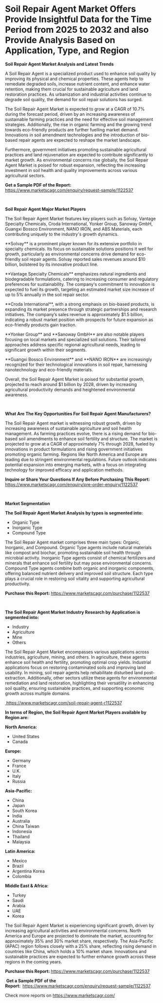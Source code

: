 <p><h1>Soil Repair Agent Market Offers Provide Insightful Data for the Time Period from 2025 to 2032 and also Provide Analysis Based on Application, Type, and Region</h1></p><p><strong>Soil Repair Agent Market Analysis and Latest Trends</strong></p>
<p><p>A Soil Repair Agent is a specialized product used to enhance soil quality by improving its physical and chemical properties. These agents help to remediate degraded soils, increase nutrient content, and enhance water retention, making them crucial for sustainable agriculture and land restoration practices. As urbanization and industrial activities continue to degrade soil quality, the demand for soil repair solutions has surged.</p><p>The Soil Repair Agent Market is expected to grow at a CAGR of 10.7% during the forecast period, driven by an increasing awareness of sustainable farming practices and the need for effective soil management strategies. Additionally, the rise in organic farming and the growing trend towards eco-friendly products are further fuelling market demand. Innovations in soil amendment technologies and the introduction of bio-based repair agents are expected to reshape the market landscape. </p><p>Furthermore, government initiatives promoting sustainable agricultural practices and land rejuvenation are expected to contribute significantly to market growth. As environmental concerns rise globally, the Soil Repair Agent Market is poised for robust expansion, reflecting the increasing investment in soil health and quality improvements across various agricultural sectors.</p></p>
<p><strong>Get a Sample PDF of the Report:&nbsp;</strong> <a href="https://www.marketscagr.com/enquiry/request-sample/1122537?utm_campaign=1126&utm_medium=2&utm_source=Github&utm_content=ia&utm_term=04042025&utm_id=soil-repair-agent">https://www.marketscagr.com/enquiry/request-sample/1122537</a></p>
<p>&nbsp;</p>
<p><strong>Soil Repair Agent Major Market Players</strong></p>
<p><p>The Soil Repair Agent Market features key players such as Solvay, Vantage Specialty Chemicals, Croda International, Yonker Group, Sanoway GmbH, Guangxi Bossco Environment, NANO IRON, and ABS Materials, each contributing uniquely to the industry's growth dynamics.</p><p>**Solvay** is a prominent player known for its extensive portfolio in specialty chemicals. Its focus on sustainable solutions positions it well for growth, particularly as environmental concerns drive demand for eco-friendly soil repair agents. Solvay reported sales revenues around $10 billion, bolstered by its innovative product line.</p><p>**Vantage Specialty Chemicals** emphasizes natural ingredients and biodegradable formulations, catering to increasing consumer and regulatory preferences for sustainability. The company's commitment to innovation is expected to fuel its growth, targeting an estimated market size increase of up to 5% annually in the soil repair sector.</p><p>**Croda International**, with a strong emphasis on bio-based products, is expanding its market presence through strategic partnerships and research initiatives. The company’s sales revenue is approximately $1.5 billion, indicating a robust market position with prospects for future expansion as eco-friendly products gain traction.</p><p>**Yonker Group** and **Sanoway GmbH** are also notable players focusing on local markets and specialized soil solutions. Their tailored approaches address specific regional agricultural needs, leading to significant growth within their segments. </p><p>**Guangxi Bossco Environment** and **NANO IRON** are increasingly recognized for their technological innovations in soil repair, harnessing nanotechnology and eco-friendly materials. </p><p>Overall, the Soil Repair Agent Market is poised for substantial growth, projected to reach around $1 billion by 2028, driven by increasing agricultural productivity demands and heightened environmental awareness.</p></p>
<p>&nbsp;</p>
<p><strong>What Are The Key Opportunities For Soil Repair Agent Manufacturers?</strong></p>
<p><p>The Soil Repair Agent market is witnessing robust growth, driven by increasing awareness of sustainable agriculture and soil health management. As farming practices evolve, there is a rising demand for bio-based soil amendments to enhance soil fertility and structure. The market is projected to grow at a CAGR of approximately 7% through 2028, fueled by innovations in product formulations and rising government initiatives promoting organic farming. Regions like North America and Europe are leading due to stringent environmental regulations. Future outlook indicates potential expansion into emerging markets, with a focus on integrating technology for improved efficacy and application methods.</p></p>
<p><strong>Inquire or Share Your Questions If Any Before Purchasing This Report:</strong> <a href="https://www.marketscagr.com/enquiry/pre-order-enquiry/1122537?utm_campaign=1126&utm_medium=2&utm_source=Github&utm_content=ia&utm_term=04042025&utm_id=soil-repair-agent">https://www.marketscagr.com/enquiry/pre-order-enquiry/1122537</a></p>
<p>&nbsp;</p>
<p><strong>Market Segmentation</strong></p>
<p><strong>The Soil Repair Agent Market Analysis by types is segmented into:</strong></p>
<p><ul><li>Organic Type</li><li>Inorganic Type</li><li>Compound Type</li></ul></p>
<p><p>The Soil Repair Agent market comprises three main types: Organic, Inorganic, and Compound. Organic Type agents include natural materials like compost and biochar, promoting sustainable soil health through microbial activity. Inorganic Type agents consist of chemical fertilizers and minerals that enhance soil fertility but may pose environmental concerns. Compound Type agents combine both organic and inorganic components, offering balanced nutrient delivery and improved soil structure. Each type plays a crucial role in restoring soil vitality and supporting agricultural productivity.</p></p>
<p><strong>Purchase this Report:&nbsp;</strong><a href="https://www.marketscagr.com/purchase/1122537?utm_campaign=1126&utm_medium=2&utm_source=Github&utm_content=ia&utm_term=04042025&utm_id=soil-repair-agent">https://www.marketscagr.com/purchase/1122537</a></p>
<p>&nbsp;</p>
<p><strong>The Soil Repair Agent Market Industry Research by Application is segmented into:</strong></p>
<p><ul><li>Industry</li><li>Agriculture</li><li>Mine</li><li>Others</li></ul></p>
<p><p>The Soil Repair Agent Market encompasses various applications across industries, agriculture, mining, and others. In agriculture, these agents enhance soil health and fertility, promoting optimal crop yields. Industrial applications focus on restoring contaminated soils and improving land usability. In mining, soil repair agents help rehabilitate disturbed land post-extraction. Additionally, other sectors utilize these agents for environmental remediation and land restoration, highlighting their versatility in enhancing soil quality, ensuring sustainable practices, and supporting economic growth across multiple domains.</p></p>
<p><a href="https://www.marketscagr.com/soil-repair-agent-r1122537?utm_campaign=1126&utm_medium=2&utm_source=Github&utm_content=ia&utm_term=04042025&utm_id=soil-repair-agent">&nbsp;https://www.marketscagr.com/soil-repair-agent-r1122537</a></p>
<p><strong>In terms of Region, the Soil Repair Agent Market Players available by Region are:</strong></p>
<p>
    <p> <strong> North America: </strong>
        <ul>
            <li>United States</li>
            <li>Canada</li>
        </ul>
        </p> 
    <p> <strong> Europe: </strong>
        <ul>
            <li>Germany</li>
            <li>France</li>
            <li>U.K.</li>
            <li>Italy</li>
            <li>Russia</li>
        </ul>
        </p> 
    <p> <strong> Asia-Pacific: </strong>
        <ul>
            <li>China</li>
            <li>Japan</li>
            <li>South Korea</li>
            <li>India</li>
            <li>Australia</li>
            <li>China Taiwan</li>
            <li>Indonesia</li>
            <li>Thailand</li>
            <li>Malaysia</li>
        </ul>
        </p> 
    <p> <strong> Latin America: </strong>
        <ul>
            <li>Mexico</li>
            <li>Brazil</li>
            <li>Argentina Korea</li>
            <li>Colombia</li>
        </ul>
        </p> 
    <p> <strong> Middle East & Africa: </strong>
        <ul>
            <li>Turkey</li>
            <li>Saudi</li>
            <li>Arabia</li>
            <li>UAE</li>
            <li>Korea</li>
        </ul>
    </p>
    </p>
<p><p>The Soil Repair Agent Market is experiencing significant growth, driven by increasing agricultural activities and environmental concerns. North America and Europe are projected to dominate the market, accounting for approximately 35% and 30% market share, respectively. The Asia-Pacific (APAC) region follows closely with a 25% share, reflecting rising demand in countries like China, which holds a 10% market share. Innovations and sustainable practices are expected to further enhance growth across these regions in the coming years.</p></p>
<p><strong>Purchase this Report: </strong><a href="https://www.marketscagr.com/purchase/1122537?utm_campaign=1126&utm_medium=2&utm_source=Github&utm_content=ia&utm_term=04042025&utm_id=soil-repair-agent">https://www.marketscagr.com/purchase/1122537</a></p>
<p>&nbsp;<strong>Get a Sample PDF of the Report:&nbsp;&nbsp;</strong><a href="https://www.marketscagr.com/enquiry/request-sample/1122537?utm_campaign=1126&utm_medium=2&utm_source=Github&utm_content=ia&utm_term=04042025&utm_id=soil-repair-agent">https://www.marketscagr.com/enquiry/request-sample/1122537</a></p>
<p><strong></strong></p>
<p>Check more reports on <a href="https://www.marketscagr.com/?utm_campaign=1126&utm_medium=2&utm_source=Github&utm_content=ia&utm_term=04042025&utm_id=soil-repair-agent">https://www.marketscagr.com/</a></p>